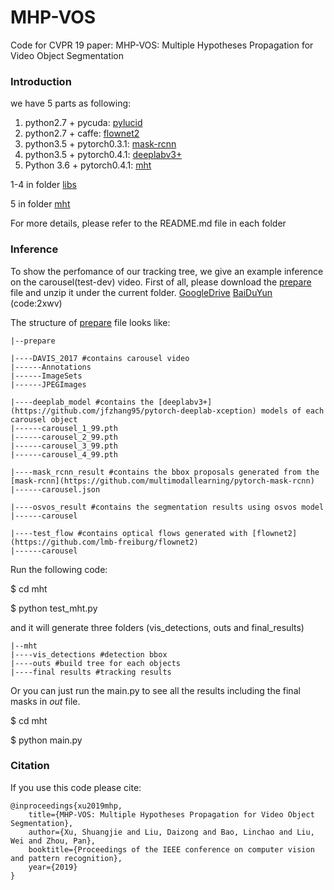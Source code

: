 # MHP-VOS
Code for CVPR 19 paper: MHP-VOS: Multiple Hypotheses Propagation for Video Object Segmentation

### Introduction
we have 5 parts as following:
1. python2.7 + pycuda: [pylucid](https://github.com/yelantingfeng/pyLucid)
2. python2.7 + caffe: [flownet2](https://github.com/lmb-freiburg/flownet2)
3. python3.5 + pytorch0.3.1: [mask-rcnn](https://github.com/multimodallearning/pytorch-mask-rcnn)
4. python3.5 + pytorch0.4.1: [deeplabv3+](https://github.com/jfzhang95/pytorch-deeplab-xception)
5. Python 3.6 + pytorch0.4.1: [mht](./mht)

1-4 in folder [libs](./libs)

5 in folder [mht](./mht)

For more details, please refer to the README.md file in each folder

### Inference 
To show the perfomance of our tracking tree, we give an example inference on the carousel(test-dev) video.
First of all, please download the [prepare](./prepare) file and unzip it under the current folder. [GoogleDrive](https://drive.google.com/open?id=1kHTmaNarpWftKoFktK7qazLyJX0ezaz2) [BaiDuYun](https://pan.baidu.com/s/1b4g6kaRlccQh7oLYT76-fw) (code:2xwv)

The structure of [prepare](./prepare) file looks like:

```
|--prepare

|----DAVIS_2017 #contains carousel video
|------Annotations
|------ImageSets
|------JPEGImages

|----deeplab_model #contains the [deeplabv3+](https://github.com/jfzhang95/pytorch-deeplab-xception) models of each carousel object
|------carousel_1_99.pth
|------carousel_2_99.pth
|------carousel_3_99.pth
|------carousel_4_99.pth

|----mask_rcnn_result #contains the bbox proposals generated from the [mask-rcnn](https://github.com/multimodallearning/pytorch-mask-rcnn)
|------carousel.json

|----osvos_result #contains the segmentation results using osvos model
|------carousel

|----test_flow #contains optical flows generated with [flownet2](https://github.com/lmb-freiburg/flownet2)
|------carousel
```

Run the following code:

$ cd mht

$ python test_mht.py

and it will generate three folders (vis_detections, outs and final_results)
```
|--mht
|----vis_detections #detection bbox
|----outs #build tree for each objects
|----final results #tracking results
```

Or you can just run the main.py to see all the results including the final masks in $out$ file.

$ cd mht

$ python main.py

### Citation
If you use this code please cite:

```
@inproceedings{xu2019mhp,
  	title={MHP-VOS: Multiple Hypotheses Propagation for Video Object Segmentation},
  	author={Xu, Shuangjie and Liu, Daizong and Bao, Linchao and Liu, Wei and Zhou, Pan},
  	booktitle={Proceedings of the IEEE conference on computer vision and pattern recognition},
    year={2019}
}
```
